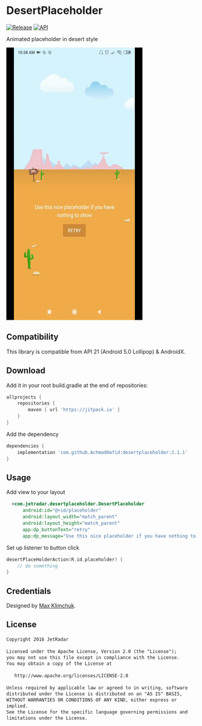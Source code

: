 DesertPlaceholder
=================

[![Release](https://jitpack.io/v/AchmadHafid/desertplaceholder.svg)](https://jitpack.io/#AchmadHafid/desertplaceholder)
[![API](https://img.shields.io/badge/API-21%2B-brightgreen.svg?style=flat)](https://android-arsenal.com/api?level=21)

Animated placeholder in desert style

![image](https://github.com/AchmadHafid/desertplaceholder/blob/master/art/desertplaceholder.gif)


Compatibility
-------------

This library is compatible from API 21 (Android 5.0 Lollipop) & AndroidX.


Download
--------

Add it in your root build.gradle at the end of repositories:

```groovy
allprojects {
    repositories {
	    maven { url 'https://jitpack.io' }
	}
}
```

Add the dependency

```groovy
dependencies {
    implementation 'com.github.AchmadHafid:desertplaceholder:2.1.1'
}
```


Usage
-----

Add view to your layout

``` xml
  <com.jetradar.desertplaceholder.DesertPlaceholder
      android:id="@+id/placeholder"
      android:layout_width="match_parent"
      android:layout_height="match_parent"
      app:dp_buttonText="retry"
      app:dp_message="Use this nice placeholder if you have nothing to show"/>
```

Set up listener to button click

``` kotlin
desertPlaceHolderAction(R.id.placeholder) {
    // do something
}
```


Credentials
-----------

Designed by [Max Klimchuk](https://dribbble.com/maxklimchuk).


License
-------

    Copyright 2016 JetRadar

    Licensed under the Apache License, Version 2.0 (the "License");
    you may not use this file except in compliance with the License.
    You may obtain a copy of the License at

       http://www.apache.org/licenses/LICENSE-2.0

    Unless required by applicable law or agreed to in writing, software
    distributed under the License is distributed on an "AS IS" BASIS,
    WITHOUT WARRANTIES OR CONDITIONS OF ANY KIND, either express or implied.
    See the License for the specific language governing permissions and
    limitations under the License.
